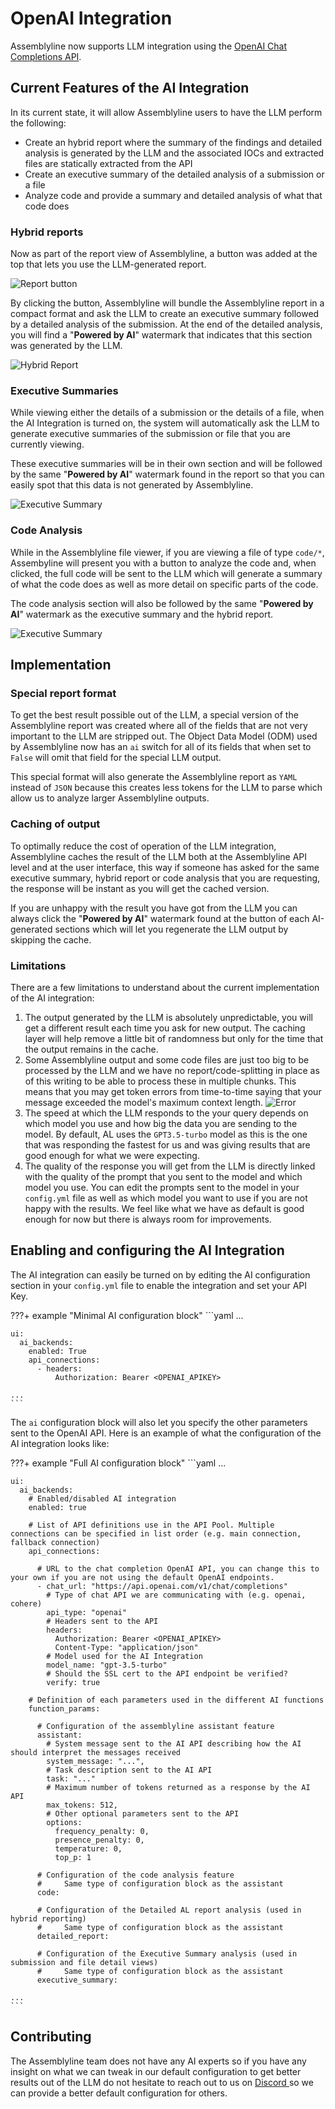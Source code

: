 # OpenAI Integration

Assemblyline now supports LLM integration using the [OpenAI Chat Completions API](https://platform.openai.com/docs/guides/text-generation/chat-completions-api).

## Current Features of the AI Integration

In its current state, it will allow Assemblyline users to have the LLM perform the following:

  - Create an hybrid report where the summary of the findings and detailed analysis is generated by the LLM and the associated IOCs and extracted files are statically extracted from the API
  - Create an executive summary of the detailed analysis of a submission or a file
  - Analyze code and provide a summary and detailed analysis of what that code does

### Hybrid reports

Now as part of the report view of Assemblyline, a button was added at the top that lets you use the LLM-generated report.

![Report button](./images/ai_report_button.png)

By clicking the button, Assemblyline will bundle the Assemblyline report in a compact format and ask the LLM to create an executive summary followed by a detailed analysis of the submission. At the end of the detailed analysis, you will find a "**Powered by AI**" watermark that indicates that this section was generated by the LLM.

![Hybrid Report](./images/ai_report.png)

### Executive Summaries

While viewing either the details of a submission or the details of a file, when the AI Integration is turned on, the system will automatically ask the LLM to generate executive summaries of the submission or file that you are currently viewing.

These executive summaries will be in their own section and will be followed by the same "**Powered by AI**" watermark found in the report so that you can easily spot that this data is not generated by Assemblyline.

![Executive Summary](./images/ai_summary.png)

### Code Analysis

While in the Assemblyline file viewer, if you are viewing a file of type `code/*`, Assembyline will present you with a button to analyze the code and, when clicked, the full code will be sent to the LLM which will generate a summary of what the code does as well as more detail on specific parts of the code.

The code analysis section will also be followed by the same "**Powered by AI**" watermark as the executive summary and the hybrid report.

![Executive Summary](./images/ai_fileviewer.png)


## Implementation

### Special report format

To get the best result possible out of the LLM, a special version of the Assemblyline report was created where all of the fields that are not very important to the LLM are stripped out. The Object Data Model (ODM) used by Assemblyline now has an `ai` switch for all of its fields that when set to `False` will omit that field for the special LLM output.

This special format will also generate the Assemblyline report as `YAML` instead of `JSON` because this creates less tokens for the LLM to parse which allow us to analyze larger Assemblyline outputs.

### Caching of output

To optimally reduce the cost of operation of the LLM integration, Assemblyline caches the result of the LLM both at the Assemblyline API level and at the user interface, this way if someone has asked for the same executive summary, hybrid report or code analysis that you are requesting, the response will be instant as you will get the cached version.

If you are unhappy with the result you have got from the LLM you can always click the "**Powered by AI**" watermark found at the button of each AI-generated sections which will let you regenerate the LLM output by skipping the cache.

### Limitations

There are a few limitations to understand about the current implementation of the AI integration:

  1. The output generated by the LLM is absolutely unpredictable, you will get a different result each time you ask for new output. The caching layer will help remove a little bit of randomness but only for the time that the output remains in the cache.
  2. Some Assemblyline output and some code files are just too big to be processed by the LLM and we have no report/code-splitting in place as of this writing to be able to process these in multiple chunks. This means that you may get token errors from time-to-time saying that your message exceeded the model's maximum context length.
  ![Error](./images/ai_error.png)
  3. The speed at which the LLM responds to the your query depends on which model you use and how big the data you are sending to the model. By default, AL uses the `GPT3.5-turbo` model as this is the one that was responding the fastest for us and was giving results that are good enough for what we were expecting.
  4. The quality of the response you will get from the LLM is directly linked with the quality of the prompt that you sent to the model and which model you use. You can edit the prompts sent to the model in your `config.yml` file as well as which model you want to use if you are not happy with the results. We feel like what we have as default is good enough for now but there is always room for improvements.

## Enabling and configuring the AI Integration

The AI integration can easily be turned on by editing the AI configuration section in your `config.yml` file to enable the integration and set your API Key.

???+ example "Minimal AI configuration block"
    ```yaml
    ...

    ui:
      ai_backends:
        enabled: True
        api_connections:
          - headers:
              Authorization: Bearer <OPENAI_APIKEY>

    ...
    ```

The `ai` configuration block will also let you specify the other parameters sent to the OpenAI API. Here is an example of what the configuration of the AI integration looks like:

???+ example "Full AI configuration block"
    ```yaml
    ...

    ui:
      ai_backends:
        # Enabled/disabled AI integration
        enabled: true

        # List of API definitions use in the API Pool. Multiple connections can be specified in list order (e.g. main connection, fallback connection)
        api_connections:
        
          # URL to the chat completion OpenAI API, you can change this to your own if you are not using the default OpenAI endpoints.
          - chat_url: "https://api.openai.com/v1/chat/completions"
            # Type of chat API we are communicating with (e.g. openai, cohere)
            api_type: "openai"
            # Headers sent to the API
            headers:
              Authorization: Bearer <OPENAI_APIKEY>
              Content-Type: "application/json"
            # Model used for the AI Integration
            model_name: "gpt-3.5-turbo"
            # Should the SSL cert to the API endpoint be verified?
            verify: true

        # Definition of each parameters used in the different AI functions
        function_params:
          
          # Configuration of the assemblyline assistant feature
          assistant:
            # System message sent to the AI API describing how the AI should interpret the messages received
            system_message: "...",
            # Task description sent to the AI API
            task: "..."
            # Maximum number of tokens returned as a response by the AI API
            max_tokens: 512,
            # Other optional parameters sent to the API
            options:
              frequency_penalty: 0,
              presence_penalty: 0,
              temperature: 0,
              top_p: 1

          # Configuration of the code analysis feature
          #     Same type of configuration block as the assistant
          code: 

          # Configuration of the Detailed AL report analysis (used in hybrid reporting)
          #     Same type of configuration block as the assistant
          detailed_report:

          # Configuration of the Executive Summary analysis (used in submission and file detail views)
          #     Same type of configuration block as the assistant
          executive_summary:

    ...
    ```

## Contributing

The Assemblyline team does not have any AI experts so if you have any insight on what we can tweak in our default configuration to get better results out of the LLM do not hesitate to reach out to us on [Discord ](https://discord.gg/GUAy9wErNu) so we can provide a better default configuration for others.
